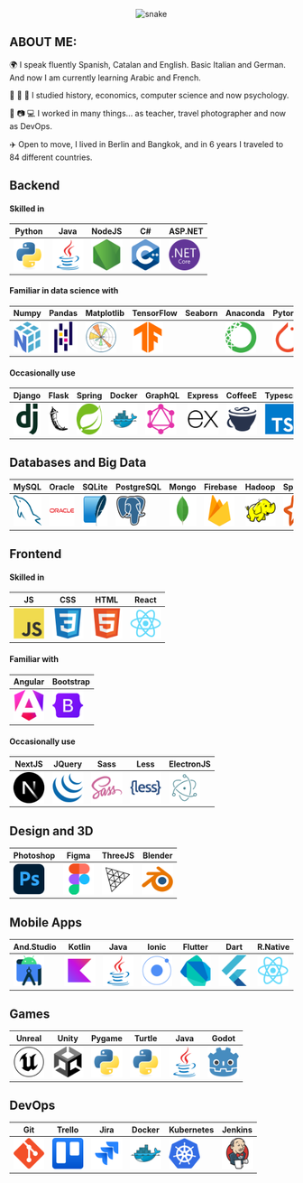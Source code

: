 <p align="center">
 <img width="1000" src="assets/github-snake.svg" alt="snake"/>
</p>


## ABOUT ME:

:earth_africa: I speak fluently Spanish, Catalan and English. Basic Italian and German. And now I am currently learning Arabic and French.

📗 📘 📔 I studied history, economics, computer science and now psychology.

👔 📷 💻 I worked in many things... as teacher, travel photographer and now as DevOps.

✈️ Open to move, I lived in Berlin and Bangkok, and in 6 years I traveled to 84 different countries.

<!--
**DamianPyCoder/DamianPyCoder** is a ✨ _special_ ✨ repository because its `README.md` (this file) appears on your GitHub profile.

Here are some ideas to get you started:

- 🔭 I’m currently working on ...
- 🌱 I’m currently learning ...
- 👯 I’m looking to collaborate on ...
- 🤔 I’m looking for help with ...
- 💬 Ask me about ...
- 📫 How to reach me: ...
- 😄 Pronouns: ...
- ⚡ Fun fact: ...
-->


## Backend
#### Skilled in
| Python | Java | NodeJS | C# | ASP.NET |
|----------|----------|----------|----|---|
| <img src="https://github.com/devicons/devicon/blob/master/icons/python/python-original.svg" title="Python"  alt="Python" width="55" height="55"/> | <img src="https://github.com/devicons/devicon/blob/master/icons/java/java-original.svg" title="Java" alt="Java" width="55" height="55"/> | <img src="https://github.com/devicons/devicon/blob/master/icons/nodejs/nodejs-original.svg" title="Node JS" alt="Node JS" width="55" height="55"/> | <img src="https://github.com/devicons/devicon/blob/master/icons/cplusplus/cplusplus-original.svg" title="C#"  alt="C#" width="55" height="55"/> | <img src="https://github.com/devicons/devicon/blob/master/icons/dotnetcore/dotnetcore-original.svg" title="Net" alt="Net" width="55" height="55"/> |


#### Familiar in data science with
| Numpy | Pandas | Matplotlib | TensorFlow | Seaborn | Anaconda | Pytorch | Plotly | Jupyter |
|-----|-----|-----|---|--|-----|--|--|--|
|  <img src="https://github.com/devicons/devicon/blob/master/icons/numpy/numpy-original.svg" title="Numpy" alt="Numpy" width="55" height="55"/> |  <img src="https://github.com/devicons/devicon/blob/master/icons/pandas/pandas-original.svg" title="Pandas" alt="Pandas" width="55" height="55"/> |  <img src="https://github.com/devicons/devicon/blob/master/icons/matplotlib/matplotlib-original.svg" title="Matplotlib" alt="Matplotlib" width="55" height="55"/> | <img src="https://github.com/devicons/devicon/blob/master/icons/tensorflow/tensorflow-original.svg" title="Tensorflow" alt="Tensorflow" width="55" height="55"/> |  | <img src="https://github.com/devicons/devicon/blob/master/icons/anaconda/anaconda-original.svg" title="anaconda" alt="anaconda" width="55" height="55"/> | <img src="https://github.com/devicons/devicon/blob/master/icons/pytorch/pytorch-original.svg" title="pytorch" alt="pytorch" width="55" height="55"/> | <img src="https://github.com/devicons/devicon/blob/master/icons/plotly/plotly-original.svg" title="plotly" alt="plotly" width="55" height="55"/> | <img src="https://github.com/devicons/devicon/blob/master/icons/jupyter/jupyter-original.svg" title="jupyter" alt="jupyter" width="55" height="55"/> |



#### Occasionally use
| Django | Flask | Spring | Docker | GraphQL | Express | CoffeeE | Typescript | Azure | Bash | Postman | Swagger | RabbitMQ |
|--|---|---|--|-----|--|-----|--|---|--|--|--|--|
|  <img src="https://github.com/devicons/devicon/blob/master/icons/django/django-plain.svg" title="Django"  alt="Django" width="55" height="55"/> | <img src="https://github.com/devicons/devicon/blob/master/icons/flask/flask-original.svg" title="Flask"  alt="Flask" width="55" height="55"/> | <img src="https://github.com/devicons/devicon/blob/master/icons/spring/spring-original.svg" title="Spring"  alt="Spring" width="55" height="55"/> |  <img src="https://github.com/devicons/devicon/blob/master/icons/docker/docker-original.svg" title="Docker"  alt="Docker" width="55" height="55"/> | <img src="https://github.com/devicons/devicon/blob/master/icons/graphql/graphql-plain.svg" title="GraphQL"  alt="GraphQL" width="55" height="55"/> | <img src="https://github.com/devicons/devicon/blob/master/icons/express/express-original.svg" title="express"  alt="express" width="55" height="55"/> | <img src="https://github.com/devicons/devicon/blob/master/icons/coffeescript/coffeescript-original.svg" title="coffeescript"  alt="coffeescript" width="55" height="55"/> | <img src="https://github.com/devicons/devicon/blob/master/icons/typescript/typescript-original.svg" title="typescript"  alt="typescript" width="55" height="55"/> | <img src="https://github.com/devicons/devicon/blob/master/icons/azure/azure-original.svg" title="azure"  alt="azure" width="55" height="55"/> | <img src="https://github.com/devicons/devicon/blob/master/icons/bash/bash-original.svg" title="bash"  alt="bash" width="55" height="55"/> | <img src="https://github.com/devicons/devicon/blob/master/icons/postman/postman-original.svg" title="postman"  alt="postman" width="55" height="55"/> | <img src="https://github.com/devicons/devicon/blob/master/icons/swagger/swagger-original.svg" title="swagger"  alt="swagger" width="55" height="55"/> | <img src="https://github.com/devicons/devicon/blob/master/icons/rabbitmq/rabbitmq-original.svg" title="rabbitmq"  alt="rabbitmq" width="55" height="55"/> |


## Databases and Big Data
| MySQL | Oracle | SQLite | PostgreSQL | Mongo | Firebase | Hadoop | Spark |
|--------|-----|--|-----|--|--|--|--|
|  <img src="https://github.com/devicons/devicon/blob/master/icons/mysql/mysql-original.svg" title="MySQL"  alt="MySQL" width="55" height="55"/> | <img src="https://github.com/devicons/devicon/blob/master/icons/oracle/oracle-original.svg" title="Oracle"  alt="Oracle" width="55" height="55"/> | <img src="https://github.com/devicons/devicon/blob/master/icons/sqlite/sqlite-original.svg" title="SQLite"  alt="SQLite" width="55" height="55"/> |  <img src="https://github.com/devicons/devicon/blob/master/icons/postgresql/postgresql-original.svg" title="PostgreSQL"  alt="PostgreSQL" width="55" height="55"/> | <img src="https://github.com/devicons/devicon/blob/master/icons/mongodb/mongodb-original.svg" title="MongoDB"  alt="MongoDB" width="55" height="55"/> | <img src="https://github.com/devicons/devicon/blob/master/icons/firebase/firebase-original.svg" title="firebase"  alt="firebase" width="55" height="55"/> | <img src="https://github.com/devicons/devicon/blob/master/icons/hadoop/hadoop-original.svg" title="hadoop"  alt="hadoop" width="55" height="55"/> | <img src="https://github.com/devicons/devicon/blob/master/icons/apachespark/apachespark-original.svg" title="apachespark"  alt="apachespark" width="55" height="55"/> |  


## Frontend
#### Skilled in
| JS | CSS | HTML | React |
|----------|---|-----|-----|
| <img src="https://github.com/devicons/devicon/blob/master/icons/javascript/javascript-original.svg" title="JavaScript" alt="JavaScript" width="55" height="55"/> |  <img src="https://github.com/devicons/devicon/blob/master/icons/css3/css3-original.svg" title="CSS"  alt="CSS" width="55" height="55"/> |  <img src="https://github.com/devicons/devicon/blob/master/icons/html5/html5-original.svg" title="HTML"  alt="HTML" width="55" height="55"/> |  <img src="https://github.com/devicons/devicon/blob/master/icons/react/react-original.svg" title="React"  alt="React" width="55" height="55"/> |  

#### Familiar with
| Angular | Bootstrap |
|------------|-------|
| <img src="https://github.com/devicons/devicon/blob/master/icons/angular/angular-original.svg" title="Angular"  alt="Angular" width="55" height="55"/> | <img src="https://github.com/devicons/devicon/blob/master/icons/bootstrap/bootstrap-original.svg" title="Bootstrap" alt="Bootstrap" width="55" height="55"/> |

#### Occasionally use
| NextJS | JQuery | Sass | Less | ElectronJS |
|-----|--|---|---|---|
| <img src="https://github.com/devicons/devicon/blob/master/icons/nextjs/nextjs-original.svg" title="nextjs" alt="nextjs" width="55" height="55"/> | <img src="https://github.com/devicons/devicon/blob/master/icons/jquery/jquery-original.svg" title="JQuery"  alt="JQuery" width="55" height="55"/> | <img src="https://github.com/devicons/devicon/blob/master/icons/sass/sass-original.svg" title="Sass" alt="Sass" width="55" height="55"/> |  <img src="https://github.com/devicons/devicon/blob/master/icons/less/less-plain-wordmark.svg" title="less" alt="less" width="55" height="55"/>  |   <img src="https://github.com/devicons/devicon/blob/master/icons/electron/electron-original.svg" title="electron" alt="electron" width="55" height="55"/> |


## Design and 3D
| Photoshop | Figma | ThreeJS | Blender |
|----------|----------|-------------|-----|
| <img src="https://github.com/devicons/devicon/blob/master/icons/photoshop/photoshop-original.svg" title="Figma" alt="Figma" width="55" height="55"/> | <img src="https://github.com/devicons/devicon/blob/master/icons/figma/figma-original.svg" title="Figma" alt="Figma" width="55" height="55"/>| <img src="https://github.com/devicons/devicon/blob/master/icons/threejs/threejs-original.svg" title="ThreeJS" alt="ThreeJS" width="55" height="55"/>| <img src="https://github.com/devicons/devicon/blob/master/icons/blender/blender-original.svg" title="Blender" alt="Blender" width="55" height="55"/>|

## Mobile Apps
| And.Studio | Kotlin | Java | Ionic | Flutter | Dart | R.Native |
|----------|-----|-----|-----|---|--|--|
| <img src="https://github.com/devicons/devicon/blob/master/icons/androidstudio/androidstudio-original.svg" title="AndroidStudio" alt="AndroidStudio" width="55" height="55"/> | <img src="https://github.com/devicons/devicon/blob/master/icons/kotlin/kotlin-original.svg" title="Kotlin" alt="Kotlin" width="55" height="55"/> | <img src="https://github.com/devicons/devicon/blob/master/icons/java/java-original.svg" title="Java" alt="Java" width="55" height="55"/> | <img src="https://github.com/devicons/devicon/blob/master/icons/ionic/ionic-original.svg" title="Ionic" alt="Ionic" width="55" height="55"/> | <img src="https://github.com/devicons/devicon/blob/master/icons/dart/dart-original.svg" title="Dart" alt="Dart" width="55" height="55"/>| <img src="https://github.com/devicons/devicon/blob/master/icons/flutter/flutter-original.svg" title="Flutter" alt="Flutter" width="55" height="55"/>| <img src="https://github.com/devicons/devicon/blob/master/icons/react/react-original.svg" title="React Native" alt="React Native" width="55" height="55"/> |



## Games
| Unreal | Unity | Pygame | Turtle | Java | Godot |
|--|--|--|--|--|--|
| <img src="https://github.com/devicons/devicon/blob/master/icons/unrealengine/unrealengine-original.svg" title="unrealengine" alt="unrealengine" width="55" height="55"/>| <img src="https://github.com/devicons/devicon/blob/master/icons/unity/unity-original.svg" title="unity" alt="unity" width="55" height="55"/> | <img src="https://github.com/devicons/devicon/blob/master/icons/python/python-original.svg" title="Python"  alt="Python" width="55" height="55"/> | <img src="https://github.com/devicons/devicon/blob/master/icons/python/python-original.svg" title="Python"  alt="Python" width="55" height="55"/> | <img src="https://github.com/devicons/devicon/blob/master/icons/java/java-original.svg" title="Java" alt="Java" width="55" height="55"/> | <img src="https://github.com/devicons/devicon/blob/master/icons/godot/godot-original.svg" title="godot" alt="godot" width="55" height="55"/>|



## DevOps 

| Git | Trello | Jira | Docker | Kubernetes | Jenkins |
|----------|----|------|-----|-----|---|
|  <img src="https://github.com/devicons/devicon/blob/master/icons/git/git-original.svg" title="Git" alt="Git" width="55" height="55"/> | <img src="https://github.com/devicons/devicon/blob/master/icons/trello/trello-original.svg" title="trello" alt="trello" width="55" height="55"/> | <img src="https://github.com/devicons/devicon/blob/master/icons/jira/jira-original.svg" title="jira" alt="jira" width="55" height="55"/> | <img src="https://github.com/devicons/devicon/blob/master/icons/docker/docker-original.svg" title="docker" alt="docker" width="55" height="55"/> | <img src="https://github.com/devicons/devicon/blob/master/icons/kubernetes/kubernetes-original.svg" title="kubernetes" alt="kubernetes" width="55" height="55"/> | <img src="https://github.com/devicons/devicon/blob/master/icons/jenkins/jenkins-original.svg" title="jenkins" alt="jenkins" width="55" height="55"/> | 

